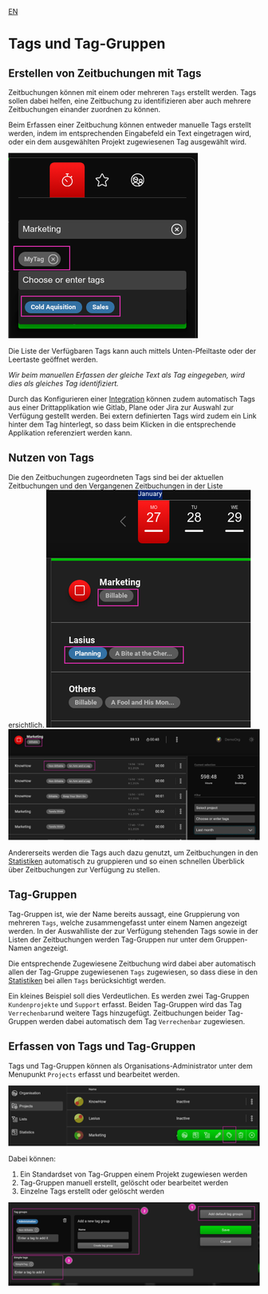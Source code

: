 [EN](Tags.md)

# Tags und Tag-Gruppen

## Erstellen von Zeitbuchungen mit Tags

Zeitbuchungen können mit einem oder mehreren `Tags` erstellt werden. Tags sollen dabei helfen, eine Zeitbuchung zu identifizieren aber auch mehrere Zeitbuchungen einander zuordnen zu können. 

Beim Erfassen einer Zeitbuchung können entweder manuelle Tags erstellt werden, indem im entsprechenden Eingabefeld ein Text eingetragen wird, oder ein dem ausgewählten Projekt zugewiesenen Tag ausgewählt wird. 

![Tags erstellen](images/Lasius_TimeBooking_Create_Tags.png)

Die Liste der Verfügbaren Tags kann auch mittels Unten-Pfeiltaste oder der Leertaste geöffnet werden.

*Wir beim manuellen Erfassen der gleiche Text als Tag eingegeben, wird dies als gleiches Tag identifiziert.*

Durch das Konfigurieren einer [Integration](DE%3AIntegrations.md) können zudem automatisch Tags aus einer Drittapplikation wie Gitlab, Plane oder Jira zur Auswahl zur Verfügung gestellt werden. Bei extern definierten Tags wird zudem ein Link hinter dem Tag hinterlegt, so dass beim Klicken in die entsprechende Applikation referenziert werden kann.

## Nutzen von Tags

Die den Zeitbuchungen zugeordneten Tags sind bei der aktuellen Zeitbuchungen und den Vergangenen Zeitbuchungen in der Liste ersichtlich.
![Tags in Zeitbuchungen](images/Lasius_TimeBooking_List_Bookings.png)
![Tags in Zeitbuchungen](images/Lasius_TimeBooking_List_Tags.png)

Andererseits werden die Tags auch dazu genutzt, um Zeitbuchungen in den [Statistiken](DE%3AStatistis.md#Tags) automatisch zu gruppieren und so einen schnellen Überblick über Zeitbuchungen zur Verfügung zu stellen.

## Tag-Gruppen

Tag-Gruppen ist, wie der Name bereits aussagt, eine Gruppierung von mehreren `Tags`, welche zusammengefasst unter einem Namen angezeigt werden. In der Auswahlliste der zur Verfügung stehenden Tags sowie in der Listen der Zeitbuchungen werden Tag-Gruppen nur unter dem Gruppen-Namen angezeigt. 

Die entsprechende Zugewiesene Zeitbuchung wird dabei aber automatisch allen der Tag-Gruppe zugewiesenen `Tags` zugewiesen, so dass diese in den [Statistiken](DE%3AStatistis.md#Tags) bei allen `Tags` berücksichtigt werden.

Ein kleines Beispiel soll dies Verdeutlichen. Es werden zwei Tag-Gruppen `Kundenprojekte` und `Support` erfasst. Beiden Tag-Gruppen wird das Tag `Verrechenbar`und weitere Tags hinzugefügt. Zeitbuchungen beider Tag-Gruppen werden dabei automatisch dem Tag `Verrechenbar` zugewiesen.

## Erfassen von Tags und Tag-Gruppen

Tags und Tag-Gruppen können als Organisations-Administrator unter dem Menupunkt `Projects` erfasst und bearbeitet werden.

![Verwalten von Tags](images/Lasius_TimeBooking_Manage_Tags.png)

Dabei können:
1. Ein Standardset von Tag-Gruppen einem Projekt zugewiesen werden
2. Tag-Gruppen manuell erstellt, gelöscht oder bearbeitet werden
3. Einzelne Tags erstellt oder gelöscht werden

![Verwalten von Tags](images/Lasius_TimeBooking_Manage_Tags2.png)
